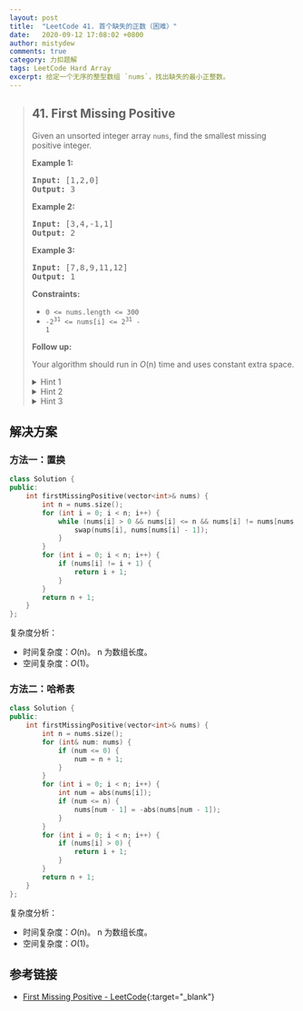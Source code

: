 ```yaml
---
layout: post
title:  "LeetCode 41. 首个缺失的正数（困难）"
date:   2020-09-12 17:08:02 +0800
author: mistydew
comments: true
category: 力扣题解
tags: LeetCode Hard Array
excerpt: 给定一个无序的整型数组 `nums`，找出缺失的最小正整数。
---
```

> ## 41. First Missing Positive
> 
> Given an unsorted integer array `nums`, find the smallest missing positive
> integer.
> 
> **Example 1:**
> 
> <pre>
> <strong>Input:</strong> [1,2,0]
> <strong>Output:</strong> 3
> </pre>
> 
> **Example 2:**
> 
> <pre>
> <strong>Input:</strong> [3,4,-1,1]
> <strong>Output:</strong> 2
> </pre>
> 
> **Example 3:**
> 
> <pre>
> <strong>Input:</strong> [7,8,9,11,12]
> <strong>Output:</strong> 1
> </pre>
> 
> **Constraints:**
> 
> * `0 <= nums.length <= 300`
> * <code>-2<sup>31</sup> <= nums[i] <= 2<sup>31</sup> - 1</code>
> 
> **Follow up:**
> 
> Your algorithm should run in *O*(n) time and uses constant extra space.
> 
> <details>
> <summary>Hint 1</summary>
> Think about how you would solve the problem in non-constant space. Can you
> apply that logic to the existing space?
> </details>
> 
> <details>
> <summary>Hint 2</summary>
> We don't care about duplicates or non-positive integers
> </details>
> 
> <details>
> <summary>Hint 3</summary>
> Remember that O(2n) = O(n)
> </details>

## 解决方案

### 方法一：置换

```cpp
class Solution {
public:
    int firstMissingPositive(vector<int>& nums) {
        int n = nums.size();
        for (int i = 0; i < n; i++) {
            while (nums[i] > 0 && nums[i] <= n && nums[i] != nums[nums[i] - 1]) {
                swap(nums[i], nums[nums[i] - 1]);
            }
        }
        for (int i = 0; i < n; i++) {
            if (nums[i] != i + 1) {
                return i + 1;
            }
        }
        return n + 1;
    }
};
```

复杂度分析：
* 时间复杂度：*O*(n)。
  n 为数组长度。
* 空间复杂度：*O*(1)。

### 方法二：哈希表

```cpp
class Solution {
public:
    int firstMissingPositive(vector<int>& nums) {
        int n = nums.size();
        for (int& num: nums) {
            if (num <= 0) {
                num = n + 1;
            }
        }
        for (int i = 0; i < n; i++) {
            int num = abs(nums[i]);
            if (num <= n) {
                nums[num - 1] = -abs(nums[num - 1]);
            }
        }
        for (int i = 0; i < n; i++) {
            if (nums[i] > 0) {
                return i + 1;
            }
        }
        return n + 1;
    }
};
```

复杂度分析：
* 时间复杂度：*O*(n)。
  n 为数组长度。
* 空间复杂度：*O*(1)。

## 参考链接

* [First Missing Positive - LeetCode](https://leetcode.com/problems/first-missing-positive/){:target="_blank"}
